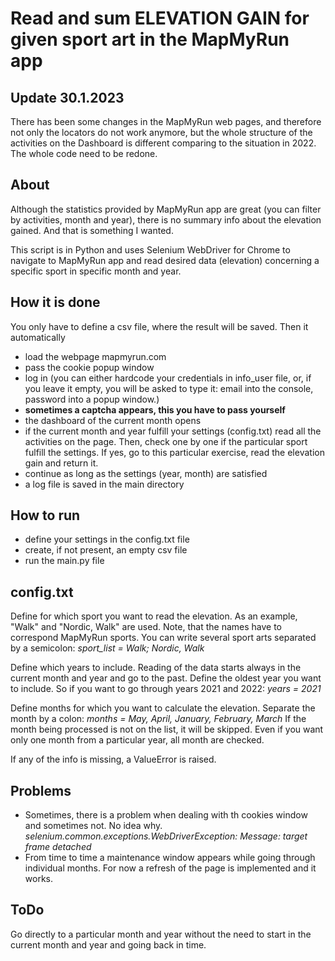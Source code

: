 Read and sum ELEVATION GAIN for given sport art in the MapMyRun app
=============

Update 30.1.2023
------
There has been some changes in the MapMyRun web pages, and therefore not only the locators
do not work anymore, but the whole structure of the activities on the Dashboard 
is different comparing to the situation in 2022. The whole code need to be redone.

About
------
Although the statistics provided by MapMyRun app are great 
(you can filter by activities, month and year), there is no 
summary info about the elevation gained. And that is something 
I wanted. 

This script is in Python and uses Selenium WebDriver for Chrome to navigate to MapMyRun app
and read desired data (elevation) concerning a specific sport in specific month and year.

How it is done
--------------
You only have to define a csv file, where the result will be saved.
Then it automatically
- load the webpage mapmyrun.com
- pass the cookie popup window
- log in (you can either hardcode your credentials in info_user file, or, if you leave it empty,
  you will be asked to type it: email into the console, password into a popup window.)
- **sometimes a captcha appears, this you have to pass yourself**
- the dashboard of the current month opens
- if the current month and year fulfill your settings (config.txt)
 read all the activities on the page. Then, check one by one if the
 particular sport fulfill the settings. If yes, go to this particular
 exercise, read the elevation gain and return it.
- continue as long as the settings (year, month) are satisfied
- a log file is saved in the main directory

How to run
-------------
- define your settings in the config.txt file
- create, if not present, an empty csv file
- run the main.py file

config.txt
-------------
Define for which sport you want to read the elevation. As an example, "Walk" and "Nordic, Walk" are used.
Note, that the names have to correspond MapMyRun sports. You can write several sport arts separated by a semicolon: 
_sport_list = Walk; Nordic, Walk_

Define which years to include. Reading of the data starts always in the current month and year and 
go to the past. Define the oldest year you want to include. So if you want to go through years 2021 and 2022:
_years = 2021_

Define months for which you want to calculate the elevation. Separate the month by a colon: 
_months = May, April, January, February, March_
If the month being processed is not on the list, it will be skipped. Even if you want only one month from 
a particular year, all month are checked.

If any of the info is missing, a ValueError is raised.

Problems
-------------
- Sometimes, there is a problem when dealing with th cookies window and sometimes not. No idea why.
_selenium.common.exceptions.WebDriverException: Message: target frame detached_
- From time to time a maintenance window appears while going through individual months. For now a refresh of the page is implemented and it works.

ToDo
-------------
Go directly to a particular month and year without the need to start in the current month and year and going back in time.
